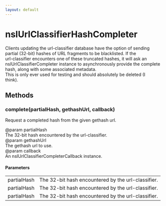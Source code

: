 ```yaml
---
layout: default
---
```


# nsIUrlClassifierHashCompleter #
  
Clients updating the url-classifier database have the option of sending  
partial (32-bit) hashes of URL fragments to be blacklisted.  If the  
url-classifier encounters one of these truncated hashes, it will ask an  
nsIUrlClassifierCompleter instance to asynchronously provide the complete  
hash, along with some associated metadata.  
This is only ever used for testing and should absolutely be deleted (I  
think).  
  

## Methods ##

### complete(partialHash, gethashUrl, callback) ###
  
Request a completed hash from the given gethash url.  
  
@param partialHash  
       The 32-bit hash encountered by the url-classifier.  
@param gethashUrl  
       The gethash url to use.  
@param callback  
       An nsIUrlClassifierCompleterCallback instance.  
  

#### Parameters ####

<table>

<tr>
<td>partialHash</td>
<td>       The 32-bit hash encountered by the url-classifier.  
</td>
</tr>

<tr>
<td>partialHash</td>
<td>       The 32-bit hash encountered by the url-classifier.  
</td>
</tr>

<tr>
<td>partialHash</td>
<td>       The 32-bit hash encountered by the url-classifier.  
</td>
</tr>

</table>
